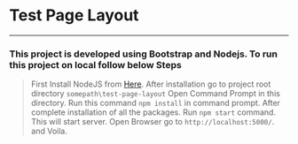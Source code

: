 # Test Page Layout
--------------------------
### This project is developed using Bootstrap and Nodejs. To run this project on local follow below Steps
> First Install NodeJS from [Here](https://nodejs.org/en/download/).
> After installation go to project root directory `somepath\test-page-layout` Open Command Prompt in this directory.
> Run this command `npm install` in command prompt.
> After complete installation of all the packages. Run `npm start` command.
> This will start server.
> Open Browser go to `http://localhost:5000/`. and Voila.